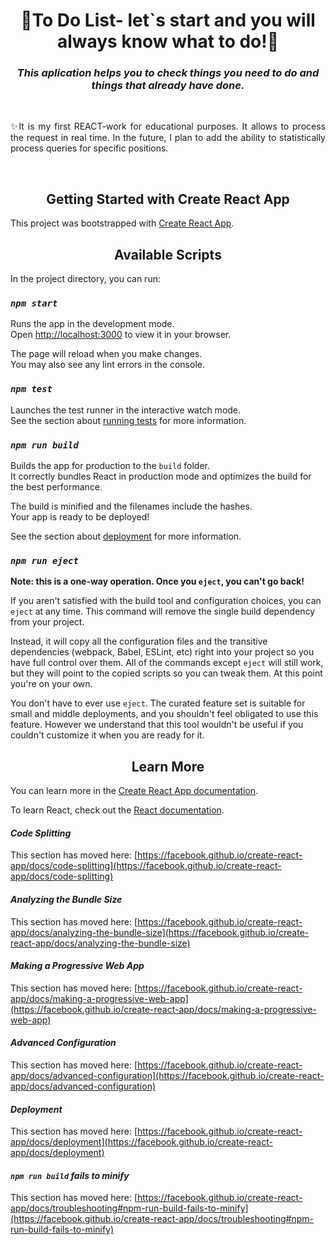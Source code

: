 <h1 align="center">🚀To Do List- let`s start and you will always know what to do!🚀</h1>

<h3 align="center"><i>This aplication helps you to check things you need to do and things that already have done.</i></h3>
<br>
<p align="justify">✨It is my first REACT-work for educational purposes. It allows to process the request in real time. In the future, I plan to add the ability to statistically process queries for specific positions.<p>
<br>
<h2 align="center"> Getting Started with Create React App</h2>

This project was bootstrapped with [Create React App](https://github.com/facebook/create-react-app).

<h2 align="center">Available Scripts</h2>

In the project directory, you can run:

### *`npm start`*

Runs the app in the development mode.\
Open [http://localhost:3000](http://localhost:3000) to view it in your browser.

The page will reload when you make changes.\
You may also see any lint errors in the console.

### *`npm test`*

Launches the test runner in the interactive watch mode.\
See the section about [running tests](https://facebook.github.io/create-react-app/docs/running-tests) for more information.

### *`npm run build`*

Builds the app for production to the `build` folder.\
It correctly bundles React in production mode and optimizes the build for the best performance.

The build is minified and the filenames include the hashes.\
Your app is ready to be deployed!

See the section about [deployment](https://facebook.github.io/create-react-app/docs/deployment) for more information.

### *`npm run eject`*

**Note: this is a one-way operation. Once you `eject`, you can't go back!**

If you aren't satisfied with the build tool and configuration choices, you can `eject` at any time. This command will remove the single build dependency from your project.

Instead, it will copy all the configuration files and the transitive dependencies (webpack, Babel, ESLint, etc) right into your project so you have full control over them. All of the commands except `eject` will still work, but they will point to the copied scripts so you can tweak them. At this point you're on your own.

You don't have to ever use `eject`. The curated feature set is suitable for small and middle deployments, and you shouldn't feel obligated to use this feature. However we understand that this tool wouldn't be useful if you couldn't customize it when you are ready for it.

<h2 align="center">Learn More</h2>

You can learn more in the [Create React App documentation](https://facebook.github.io/create-react-app/docs/getting-started).

To learn React, check out the [React documentation](https://reactjs.org/).

#### *Code Splitting*

This section has moved here: [https://facebook.github.io/create-react-app/docs/code-splitting](https://facebook.github.io/create-react-app/docs/code-splitting)

#### *Analyzing the Bundle Size*

This section has moved here: [https://facebook.github.io/create-react-app/docs/analyzing-the-bundle-size](https://facebook.github.io/create-react-app/docs/analyzing-the-bundle-size)

#### *Making a Progressive Web App*

This section has moved here: [https://facebook.github.io/create-react-app/docs/making-a-progressive-web-app](https://facebook.github.io/create-react-app/docs/making-a-progressive-web-app)

#### *Advanced Configuration*

This section has moved here: [https://facebook.github.io/create-react-app/docs/advanced-configuration](https://facebook.github.io/create-react-app/docs/advanced-configuration)

#### *Deployment*

This section has moved here: [https://facebook.github.io/create-react-app/docs/deployment](https://facebook.github.io/create-react-app/docs/deployment)

#### *`npm run build` fails to minify*

This section has moved here: [https://facebook.github.io/create-react-app/docs/troubleshooting#npm-run-build-fails-to-minify](https://facebook.github.io/create-react-app/docs/troubleshooting#npm-run-build-fails-to-minify)
